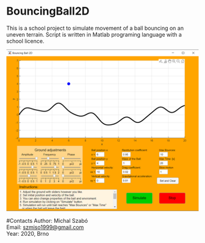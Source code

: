 # BouncingBall2D
This is a school project to simulate movement of a ball bouncing on an uneven terrain. Script is written in Matlab programing language with a school licence.

![](image/bouncingball.png)

#Contacts
Author: Michal Szabó\
Email: szmiso1999@gmail.com\
Year: 2020, Brno
